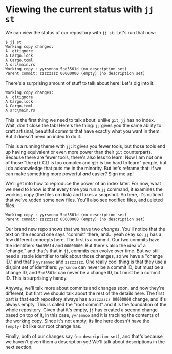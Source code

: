 # Viewing the current status with `jj st`

We can view the status of our repository with `jj st`. Let's run that now:

```console
$ jj st
Working copy changes:
A .gitignore
A Cargo.lock
A Cargo.toml
A src\main.rs
Working copy : yyrsmnoo 5bd3561d (no description set)
Parent commit: zzzzzzzz 00000000 (empty) (no description set)
```

There's a surprising amount of stuff to talk about here! Let's dig into it.

```text
Working copy changes:
A .gitignore
A Cargo.lock
A Cargo.toml
A src\main.rs
```

This is the first thing we need to talk about: unlike `git`, `jj` has no index.
Wait, don't close the tab! Here's the thing: `jj` gives you the same ability to
craft artisinal, beautiful commits that have exactly what you want in them. But
it doesn't need an index to do it.

This is a running theme with `jj`: it gives you fewer tools, but those tools end
up having equivalent or even more power than their `git` counterparts. Because
there are fewer tools, there's also less to learn. Now I am not one of those
"the `git` CLI is too complex and `git` is too hard to learn" people, but I do
acknowledge that puts me in the minority. But let's reframe that: if we can
make something more powerful *and* easier? Sign me up!

We'll get into how to reproduce the power of an index later. For now, what we
need to know is that every time you run a `jj` command, it examines the working
copy (the files on disk) and takes a snapshot. So here, it's noticed that we've
`A`dded some new files. You'll also see `M`odified files, and `D`eleted files.

```text
Working copy : yyrsmnoo 5bd3561d (no description set)
Parent commit: zzzzzzzz 00000000 (empty) (no description set)
```

Our brand new repo shows that we have two *changes*. You'll notice that the
text on the second one says "commit" there, and... yeah okay so: `jj` has a few
different concepts here. The first is a commit. Our two commits have the
identifiers `5bd3561d` and `00000000`. But there's also the idea of a "change,"
and that's that in `jj`, commits can evolve over time. But we still need a
stable identifier to talk about those changes, so we have a "change ID," and
that's `yyrsmnoo` and `zzzzzzzz`. One really cool thing is that they use a
disjoint set of identifiers: `yyrsmnoo` can never be a commit ID, but must be
a change ID, and `5bd3561d` can never be a change ID, but must be a commit ID.
This is surprisingly handy.

Anyway, we'll talk more about commits and changes soon, and how they're
different, but first we should talk about the rest of the details here. The
first part is that each repository always has a `zzzzzzzz 00000000` change, and
it's always empty. This is called the "root commit" and it is the foundation of
the whole repository. Given that it's empty, `jj` has created a second change
based on top of it, in this case, `yyrsmnoo` and it is tracking the contents of
the working copy. Since it's not empty, its line here doesn't have the `(empty)`
bit like our root change has.

Finally, both of our changes say `(no description set)`, and that's because we
haven't given them a description yet! We'll talk about descriptions in the next
section.

